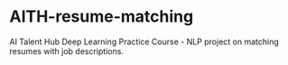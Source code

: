 # AITH-resume-matching
AI Talent Hub Deep Learning Practice Course - NLP project on matching resumes with job descriptions.

